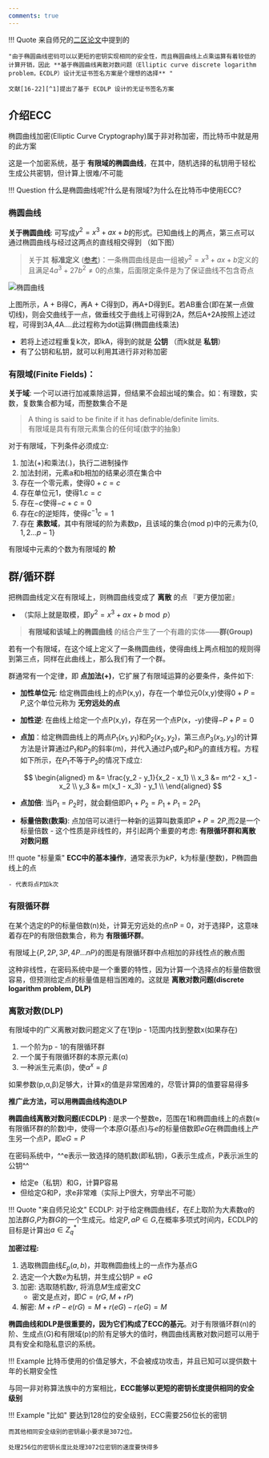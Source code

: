 ```yaml
---
comments: true
---
```


!!! Quote
    来自师兄的[二区论文](https://www.sciencedirect.com/science/article/pii/S0142061524000103)中提到的

    "由于椭圆曲线密码可以以更短的密钥实现相同的安全性，而且椭圆曲线上点乘运算有着较低的计算开销，因此 **基于椭圆曲线离散对数问题（Elliptic curve discrete logarithm problem，ECDLP）设计无证书签名方案是个理想的选择** "

    文献[16-22][^1]提出了基于 ECDLP 设计的无证书签名方案

[^1]: [16] LIU J, WANG L, YU Y. Improved security of a pairing-free certificateless aggregate signature in healthcare wireless medical sensor networks[J]. IEEE Internet of Things Journal, 2020, 7(6): 5256-5266. <br><br>[17] GONG Z, GAO T, GUO N. PCAS: cryptanalysis and improvement of pairing-free certificateless aggregate signature scheme with conditional privacy-preserving for VANETs[J]. Ad Hoc Networks, 2023, 144: 103134. <br><br>[18] THUMBUR G, RAO G S, REDDY P V, et al. Efficient and secure certificateless aggregate signature-based authentication scheme for vehicular ad hoc networks[J]. IEEE Internet of Things Journal, 2020, 8(3): 1908-1920.<br><br> [19] GAYATHRI N B, THUMBUR G, REDDY P V, et al. Efficient pairing-free certificateless authentication scheme with batch verification for vehicular ad-hoc networks[J]. IEEE Access, 2018, 6: 31808-31819.<br><br> [20] KAMIL I A, OGUNDOYIN S O. An improved certificateless aggregate signature scheme without bilinear pairings for vehicular ad hoc networks[J]. Journal of Information Security and Applications, 2019, 44: 184-200.<br><br>[21] CHEN Y, CHEN J. CPP-CLAS: efficient and conditional privacy-preserving certificateless aggregate signature scheme for VANETs[J]. IEEE Internet of Things Journal, 2021, 9(12): 10354-10365. <br><br>[22] 徐贵双, 殷新春. 车载自组网无证书条件隐私保护认 证方案[J/OL].计算机应用: 1-12[2023-06-03]. http:// kns.cnki.net/kcms/detail/51.1307.TP.20230223.1512.014. html. XU GUISHUANG, YIN XINCHUN. Certificateless conditional privacy-preserving authentication scheme for VANET[J/OL]. Journal of Computer Applications: 1-12[2023-06-03]. http://kns.cnki.net/kcms/detail/51.1307. TP.20230223.1512.014.html(in Chinese).

## 介绍ECC

椭圆曲线加密(Elliptic Curve Cryptography)属于非对称加密，而比特币中就是用的此方案

这是一个加密系统，基于 **有限域的椭圆曲线**，在其中，随机选择的私钥用于轻松生成公共密钥，但计算上很难/不可能

!!! Question
    什么是椭圆曲线呢?什么是有限域?为什么在比特币中使用ECC?

### 椭圆曲线

**关于椭圆曲线**: 可写成$y^2 = x^3 + ax + b$的形式。已知曲线上的两点，第三点可以通过椭圆曲线与经过这两点的直线相交得到 （如下图）

> 关于其 **标准定义** ([参考](https://mathworld.wolfram.com/EllipticCurve.html))：一条椭圆曲线是由一组被$y^2 = x^3 + ax + b$定义的且满足$4a^3 + 27b^2 \neq 0$的点集，后面限定条件是为了保证曲线不包含奇点

![椭圆曲线](http://blog.hubwiz.com/2020/06/16/elliptic-curve-intro/shoot.gif)

上图所示，A + B得C，再A + C得到D，再A+D得到E。若AB重合(即在某一点做切线)，则会交曲线于一点，做垂线交于曲线上可得到2A，然后A+2A按照上述过程，可得到3A,4A....此过程称为dot运算(椭圆曲线乘法) 

- 若将上述过程重复k次，即kA，得到的就是 **公钥** （而k就是 **私钥**）
- 有了公钥和私钥，就可以利用其进行非对称加密

### 有限域(Finite Fields)： 

**关于域**: 一个可以进行加减乘除运算，但结果不会超出域的集合。如：有理数，实数，复数集合都为域，而整数集合不是

> A thing is said to be finite if it has definable/definite limits. <br>
> 有限域是具有有限元素集合的任何域(数字的抽象)

对于有限域，下列条件必须成立: 

1. 加法(+)和乘法(.)，执行二进制操作
2. 加法封闭，元素a和b相加的结果必须在集合中
3. 存在一个零元素，使得$0 + c = c$
4. 存在单位元1，使得$1.c = c$
5. 存在$-c$使得$-c + c = 0$
6. 存在$c$的逆矩阵，使得$c^{-1}c = 1$
7. 存在 **素数域**，其中有限域的阶为素数p，且该域的集合(mod p)中的元素为$\{0,1,2...p-1\}$

有限域中元素的个数为有限域的 **阶**

## 群/循环群

把椭圆曲线定义在有限域上，则椭圆曲线变成了 **离散** 的点 『更方便加密』

- （实际上就是取模，即$y^2 = x^3 + ax + b \bmod p$）

> **有限域和该域上的椭圆曲线** 的结合产生了一个有趣的实体——**群(Group)**

若有一个有限域，在这个域上定义了一条椭圆曲线，使得曲线上两点相加的规则得到第三点，同样在此曲线上，那么我们有了一个群。 

群通常有一个定律，即 **点加法(+)**，它扩展了有限域运算的必要条件，条件如下: 

- **加性单位元**: 给定椭圆曲线上的点P(x,y)，存在一个单位元0(x,y)使得$0 + P = P$,这个单位元称为 **无穷远处的点**
- **加性逆**: 在曲线上给定一个点P(x,y)，存在另一个点P(x，-y)使得$-P + P = 0$
- **点加**：给定椭圆曲线上的两点$P_1(x_1,y_1)$和$P_2(x_2,y_2)$，第三点$P_3(x_3, y_3)$的计算方法是计算通过$P_1$和$P_2$的斜率(m)，并代入通过$P_1$或$P_2$和$P_3$的直线方程。方程如下所示，在$P_1$不等于$P_2$的情况下成立: 
    
    $$
    \begin{aligned}
    m &= \frac{y_2 - y_1}{x_2 - x_1} \\
    x_3 &= m^2 - x_1 - x_2 \\
    y_3 &= m(x_1 - x_3) - y_1 \\
    \end{aligned}
    $$

- **点加倍**: 当$P_1 = P_2$时，就会翻倍即$P_1 + P_2 = P_1 + P_1 = 2P_1$ 
- **标量倍数(数乘)**: 点加倍可以进行一种新的运算叫数乘即$P+P=2P$,而2是一个标量倍数
      - 这个性质是非线性的，并引起两个重要的考虑: **有限循环群和离散对数问题**

!!! quote "标量乘"
    **ECC中的基本操作**，通常表示为$kP$，k为标量(整数)，P椭圆曲线上的点

    - 代表将点P加k次

### 有限循环群

在某个选定的P的标量倍数(n)处，计算无穷远处的点nP = 0，对于选择P，这意味着存在P的有限倍数集合，称为 **有限循环群**。

有限域上$\{P, 2P, 3P, 4P...nP\}$的图是有限循环群中点相加的非线性点的散点图

这种非线性，在密码系统中是一个重要的特性，因为计算一个选择点的标量倍数很容易，但预测给定点的标量值是相当困难的。这就是 **离散对数问题(discrete logarithm problem, DLP)**

### 离散对数(DLP)

有限域中的广义离散对数问题定义了在1到p - 1范围内找到整数x(如果存在)

1. 一个阶为p - 1的有限循环群
2. 一个属于有限循环群的本原元素(α)
3. 一种派生元素(β)，使$α^x = β$

如果参数(p,α,β)足够大，计算x的值是非常困难的，尽管计算β的值要容易得多

**推广此方法，可以用椭圆曲线构造DLP**

**椭圆曲线离散对数问题(ECDLP)** : 是求一个整数e，范围在1和椭圆曲线上的点数($\approx$有限循环群的阶数)中，使得一个本原$G$(基点)与$e$的标量倍数即$eG$在椭圆曲线上产生另一个点P，即$eG = P$

在密码系统中，^^e表示一致选择的随机数(即私钥)，G表示生成点，P表示派生的公钥^^

- 给定e（私钥）和G，计算P容易
- 但给定G和P，求e非常难（实际上P很大，穷举出不可能）

!!! Quote "来自师兄论文" 
    ECDLP: 对于给定椭圆曲线$E$，在$E$上取阶为大素数$q$的加法群$G$,$P$为群$G$的一个生成元。给定$P,aP \in G$,在概率多项式时间内，ECDLP的目标是计算出$a \in Z^*_q$

**加密过程:**

1. 选取椭圆曲线$E_p(a, b)$，并取椭圆曲线上的一点作为基点G
2. 选定一个大数$e$为私钥，并生成公钥$P=eG$
3. 加密: 选取随机数$r$, 将消息$M$生成密文$C$
      - 密文是点对，即$C = (rG, M + rP)$
4. 解密: $M + rP - e(rG) = M + r(eG) - r(eG) = M$ 

**椭圆曲线和DLP是很重要的，因为它们构成了ECC的基元**。对于有限循环群(n)的阶、生成点(G)和有限域(p)的阶有足够大的值时，椭圆曲线离散对数问题可以用于具有安全和隐私意识的系统。

!!! Example 
    比特币使用的价值足够大，不会被成功攻击，并且已知可以提供数十年的长期安全性

与同一非对称算法族中的方案相比，**ECC能够以更短的密钥长度提供相同的安全级别**

!!! Example "比如"
    要达到128位的安全级别，ECC需要256位长的密钥
    
    而其他相同安全级别的密钥最小要求是3072位。
    
    处理256位的密钥长度比处理3072位密钥的速度要快得多



